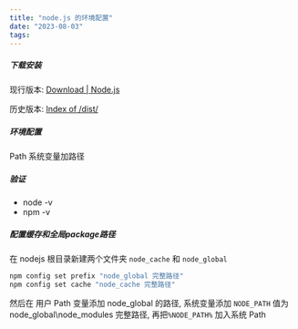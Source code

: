 ```yaml
---
title: "node.js 的环境配置"
date: "2023-08-03"
tags:
---
```


##### 下载安装
现行版本: [Download | Node.js](https://nodejs.org/en/download)

历史版本: [Index of /dist/](https://nodejs.org/dist/)

##### 环境配置
Path 系统变量加路径

##### 验证
- node -v
- npm -v

##### 配置缓存和全局package路径
在 nodejs 根目录新建两个文件夹 `node_cache` 和 `node_global`

```cmd
npm config set prefix "node_global 完整路径"
npm config set cache "node_cache 完整路径"
```

然后在 用户 Path 变量添加 node_global 的路径,
系统变量添加 `NODE_PATH` 值为 node_global\\node_modules 完整路径, 再把`%NODE_PATH%` 加入系统 Path
